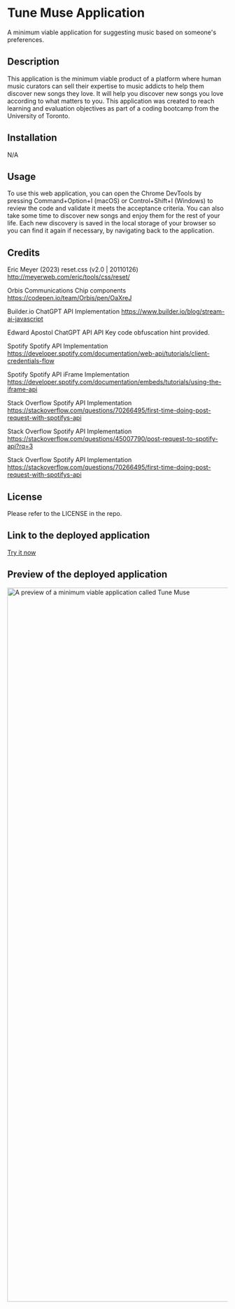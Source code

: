 # Tune Muse Application

A minimum viable application for suggesting music based on someone's preferences.

## Description

This application is the minimum viable product of a platform where human music curators can sell their expertise to music addicts to help them discover new songs they love. It will help you discover new songs you love according to what matters to you. This application was created to reach learning and evaluation objectives as part of a coding bootcamp from the University of Toronto.

## Installation

N/A

## Usage

To use this web application, you can open the Chrome DevTools by pressing Command+Option+I (macOS) or Control+Shift+I (Windows) to review the code and validate it meets the acceptance criteria. You can also take some time to discover new songs and enjoy them for the rest of your life. Each new discovery is saved in the local storage of your browser so you can find it again if necessary, by navigating back to the application.

## Credits

Eric Meyer (2023) reset.css (v2.0 | 20110126) http://meyerweb.com/eric/tools/css/reset/ 

Orbis Communications Chip components https://codepen.io/team/Orbis/pen/OaXreJ 

Builder.io ChatGPT API Implementation https://www.builder.io/blog/stream-ai-javascript

Edward Apostol ChatGPT API API Key code obfuscation hint provided.

Spotify Spotify API Implementation https://developer.spotify.com/documentation/web-api/tutorials/client-credentials-flow

Spotify Spotify API iFrame Implementation https://developer.spotify.com/documentation/embeds/tutorials/using-the-iframe-api

Stack Overflow Spotify API Implementation https://stackoverflow.com/questions/70266495/first-time-doing-post-request-with-spotifys-api 

Stack Overflow Spotify API Implementation https://stackoverflow.com/questions/45007790/post-request-to-spotify-api?rq=3

Stack Overflow Spotify API Implementation https://stackoverflow.com/questions/70266495/first-time-doing-post-request-with-spotifys-api

## License

Please refer to the LICENSE in the repo.

## Link to the deployed application

[Try it now](https://tune-muse-team.github.io/tune-muse/)

## Preview of the deployed application

<img width="1632" alt="A preview of a minimum viable application called Tune Muse" src="https://github.com/tune-muse-team/tune-muse/assets/20988563/1b77748e-046f-429a-b9cd-e099d7a074fe">

